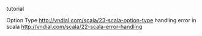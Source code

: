 
tutorial

Option Type
http://vndial.com/scala/23-scala-option-type
handling error in scala
http://vndial.com/scala/22-scala-error-handling

